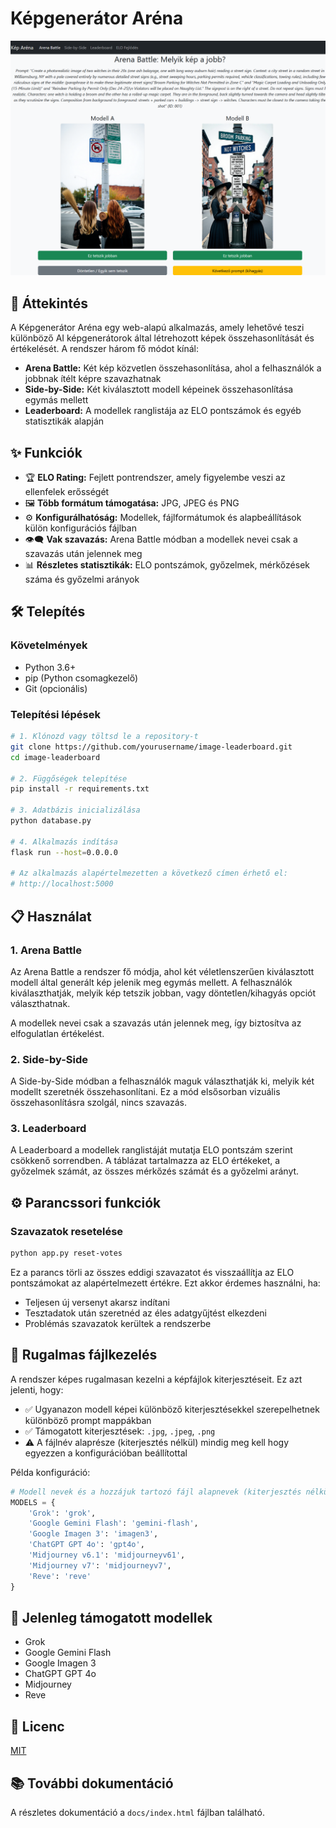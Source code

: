 # Képgenerátor Aréna

![AI képgenerátorok összehasonlítása](docs/images/arena-battle.png)

## 🚀 Áttekintés

A Képgenerátor Aréna egy web-alapú alkalmazás, amely lehetővé teszi különböző AI képgenerátorok által létrehozott képek összehasonlítását és értékelését. A rendszer három fő módot kínál:

- **Arena Battle:** Két kép közvetlen összehasonlítása, ahol a felhasználók a jobbnak ítélt képre szavazhatnak
- **Side-by-Side:** Két kiválasztott modell képeinek összehasonlítása egymás mellett
- **Leaderboard:** A modellek ranglistája az ELO pontszámok és egyéb statisztikák alapján

## ✨ Funkciók

- 🏆 **ELO Rating:** Fejlett pontrendszer, amely figyelembe veszi az ellenfelek erősségét
- 🖼️ **Több formátum támogatása:** JPG, JPEG és PNG
- ⚙️ **Konfigurálhatóság:** Modellek, fájlformátumok és alapbeállítások külön konfigurációs fájlban
- 👁️‍🗨️ **Vak szavazás:** Arena Battle módban a modellek nevei csak a szavazás után jelennek meg
- 📊 **Részletes statisztikák:** ELO pontszámok, győzelmek, mérkőzések száma és győzelmi arányok

## 🛠️ Telepítés

### Követelmények

- Python 3.6+
- pip (Python csomagkezelő)
- Git (opcionális)

### Telepítési lépések

```bash
# 1. Klónozd vagy töltsd le a repository-t
git clone https://github.com/yourusername/image-leaderboard.git
cd image-leaderboard

# 2. Függőségek telepítése
pip install -r requirements.txt

# 3. Adatbázis inicializálása
python database.py

# 4. Alkalmazás indítása
flask run --host=0.0.0.0

# Az alkalmazás alapértelmezetten a következő címen érhető el:
# http://localhost:5000
```

## 📋 Használat

### 1. Arena Battle

Az Arena Battle a rendszer fő módja, ahol két véletlenszerűen kiválasztott modell által generált kép jelenik meg egymás mellett. A felhasználók kiválaszthatják, melyik kép tetszik jobban, vagy döntetlen/kihagyás opciót választhatnak.

A modellek nevei csak a szavazás után jelennek meg, így biztosítva az elfogulatlan értékelést.

### 2. Side-by-Side

A Side-by-Side módban a felhasználók maguk választhatják ki, melyik két modellt szeretnék összehasonlítani. Ez a mód elsősorban vizuális összehasonlításra szolgál, nincs szavazás.

### 3. Leaderboard

A Leaderboard a modellek ranglistáját mutatja ELO pontszám szerint csökkenő sorrendben. A táblázat tartalmazza az ELO értékeket, a győzelmek számát, az összes mérkőzés számát és a győzelmi arányt.

## ⚙️ Parancssori funkciók

### Szavazatok resetelése

```bash
python app.py reset-votes
```

Ez a parancs törli az összes eddigi szavazatot és visszaállítja az ELO pontszámokat az alapértelmezett értékre. Ezt akkor érdemes használni, ha:
- Teljesen új versenyt akarsz indítani
- Tesztadatok után szeretnéd az éles adatgyűjtést elkezdeni
- Problémás szavazatok kerültek a rendszerbe

## 📁 Rugalmas fájlkezelés

A rendszer képes rugalmasan kezelni a képfájlok kiterjesztéseit. Ez azt jelenti, hogy:

- ✅ Ugyanazon modell képei különböző kiterjesztésekkel szerepelhetnek különböző prompt mappákban
- ✅ Támogatott kiterjesztések: `.jpg`, `.jpeg`, `.png`
- ⚠️ A fájlnév alaprésze (kiterjesztés nélkül) mindig meg kell hogy egyezzen a konfigurációban beállítottal

Példa konfiguráció:
```python
# Modell nevek és a hozzájuk tartozó fájl alapnevek (kiterjesztés nélkül)
MODELS = {
    'Grok': 'grok',
    'Google Gemini Flash': 'gemini-flash',
    'Google Imagen 3': 'imagen3', 
    'ChatGPT GPT 4o': 'gpt4o',
    'Midjourney v6.1': 'midjourneyv61',
    'Midjourney v7': 'midjourneyv7',
    'Reve': 'reve'
}
```

## 🌟 Jelenleg támogatott modellek

- Grok
- Google Gemini Flash
- Google Imagen 3
- ChatGPT GPT 4o
- Midjourney
- Reve

## 📝 Licenc

[MIT](LICENSE)

## 📚 További dokumentáció

A részletes dokumentáció a `docs/index.html` fájlban található.